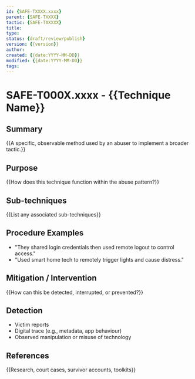 ```yaml
---
id: {SAFE-TXXXX.xxxx}
parent: {SAFE-TXXXX}
tactic: {SAFE-TAXXXX}
title: 
type:
status: {draft/review/publish}
version: {{version}}
author:
created: {{date:YYYY-MM-DD}}
modified: {{date:YYYY-MM-DD}}
tags:
---
```


# SAFE-T000X.xxxx - {{Technique Name}}

## Summary
{{A specific, observable method used by an abuser to implement a broader tactic.}}
## Purpose
{{How does this technique function within the abuse pattern?}}
## Sub-techniques
{{List any associated sub-techniques}}
## Procedure Examples
- "They shared login credentials then used remote logout to control access."
- "Used smart home tech to remotely trigger lights and cause distress."
## Mitigation / Intervention
{{How can this be detected, interrupted, or prevented?}}
## Detection
- Victim reports
- Digital trace (e.g., metadata, app behaviour)
- Observed manipulation or misuse of technology
## References
{{Research, court cases, survivor accounts, toolkits}}
